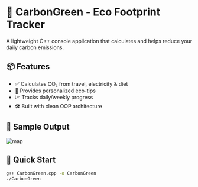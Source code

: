 
# 🌿 CarbonGreen - Eco Footprint Tracker

A lightweight C++ console application that calculates and helps reduce your daily carbon emissions.

## 📦 Features
- ✅ Calculates CO₂ from travel, electricity & diet
- 🌱 Provides personalized eco-tips
- 📈 Tracks daily/weekly progress
- 🛠️ Built with clean OOP architecture

## 📸 Sample Output
![map](![carbonGreen](https://github.com/user-attachments/assets/b43fc31f-f080-424c-9f94-8cb265b9e334)
)


## 🚀 Quick Start
```bash
g++ CarbonGreen.cpp -o CarbonGreen
./CarbonGreen
